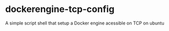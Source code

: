 # dockerengine-tcp-config

A simple script shell that setup a Docker engine acessible on TCP on ubuntu